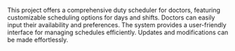 This project offers a comprehensive duty scheduler for doctors, featuring customizable scheduling options for days and shifts. Doctors can easily input their availability and preferences. The system provides a user-friendly interface for managing schedules efficiently. Updates and modifications can be made effortlessly.
